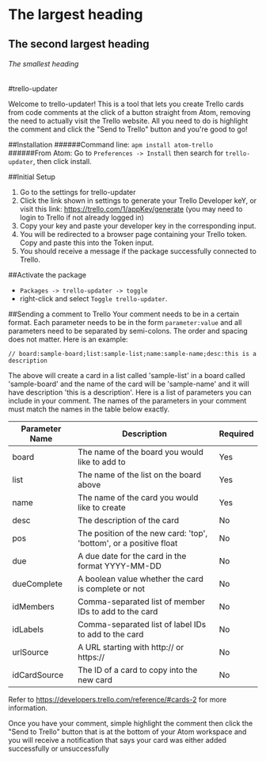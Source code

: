 # The largest heading
## The second largest heading
###### The smallest heading

#trello-updater

Welcome to trello-updater! This is a tool that lets you create Trello cards from code comments at the click of a button straight from Atom, removing the need to actually visit the Trello website. All you need to do is highlight the comment and click the "Send to Trello" button and you're good to go!

##Installation
######Command line:
```apm install atom-trello```
######From Atom:
Go to `Preferences -> Install` then search for `trello-updater`, then click install.

##Initial Setup
1. Go to the settings for trello-updater
2. Click the link shown in settings to generate your Trello Developer keY, or visit this link: https://trello.com/1/appKey/generate (you may need to login to Trello if not already logged in)
3. Copy your key and paste your developer key in the corresponding input.
4. You will be redirected to a browser page containing your Trello token. Copy and paste this into the Token input.
5. You should receive a message if the package successfully connected to Trello.

##Activate the package
- `Packages -> trello-updater -> toggle`
- right-click and select `Toggle trello-updater`.

##Sending a comment to Trello
Your comment needs to be in a certain format. Each parameter needs to be in the form `parameter:value` and all parameters need to be separated by semi-colons. The order and spacing does not matter. Here is an example:

```// board:sample-board;list:sample-list;name:sample-name;desc:this is a description```

The above will create a card in a list called 'sample-list' in a board called 'sample-board' and the name of the card will be 'sample-name' and it will have description 'this is a description'. Here is a list of parameters you can include in your comment. The names of the parameters in your comment must match the names in the table below exactly.

| Parameter Name | Description                                                        | Required |
|----------------|--------------------------------------------------------------------|----------|
| board          | The name of the board you would like to add to                     | Yes      |
| list           | The name of the list on the board above                            | Yes      |
| name           | The name of the card you would like to create                      | Yes      |
| desc           | The description of the card                                        | No       |
| pos            | The position of the new card: 'top', 'bottom', or a positive float | No       |
| due            | A due date for the card in the format YYYY-MM-DD                   | No       |
| dueComplete    | A boolean value whether the card is complete or not                | No       |
| idMembers      | Comma-separated list of member IDs to add to the card              | No       |
| idLabels       | Comma-separated list of label IDs to add to the card               | No       |
| urlSource      | A URL starting with http:// or https://                            | No       |
| idCardSource   | The ID of a card to copy into the new card                         | No       |

Refer to https://developers.trello.com/reference/#cards-2 for more information.

Once you have your comment, simple highlight the comment then click the "Send to Trello" button that is at the bottom of your Atom workspace and you will receive a notification that says your card was either added successfully or unsuccessfully
